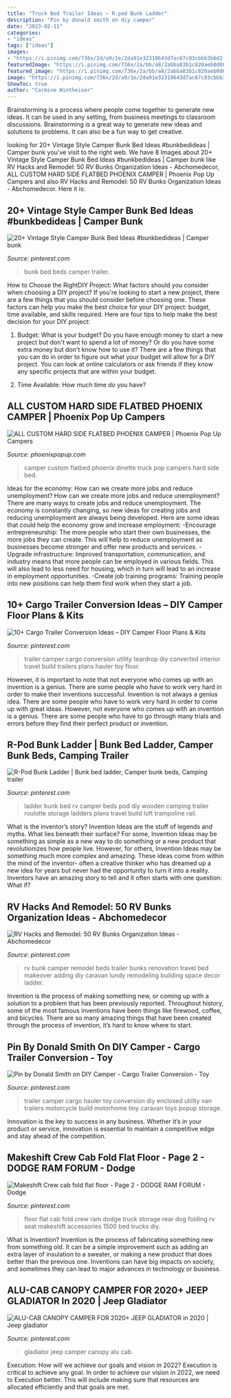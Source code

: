 ```yaml
---
title: "Truck Bed Trailer Ideas ~ R-pod Bunk Ladder"
description: "Pin by donald smith on diy camper"
date: "2023-02-11"
categories:
- "ideas"
tags: ["ideas"]
images:
- "https://i.pinimg.com/736x/2d/a9/1e/2da91e32310643d7ac67c03cbbb3b6d2--bunk-bed-ladder-camper-bunk-ladder.jpg"
featuredImage: "https://i.pinimg.com/736x/2a/bb/a8/2abba83b1c820aeb0d08a867b0884f07.jpg"
featured_image: "https://i.pinimg.com/736x/2a/bb/a8/2abba83b1c820aeb0d08a867b0884f07.jpg"
image: "https://i.pinimg.com/736x/2d/a9/1e/2da91e32310643d7ac67c03cbbb3b6d2--bunk-bed-ladder-camper-bunk-ladder.jpg"
ShowToc: true
author: "Carmine Wintheiser"
---
```



Brainstorming is a process where people come together to generate new ideas. It can be used in any setting, from business meetings to classroom discussions. Brainstorming is a great way to generate new ideas and solutions to problems. It can also be a fun way to get creative.

	

		
looking for 20+ Vintage Style Camper Bunk Bed Ideas #bunkbedideas | Camper bunk you've visit to the right web. We have 8 Images about 20+ Vintage Style Camper Bunk Bed Ideas #bunkbedideas | Camper bunk like RV Hacks and Remodel: 50 RV Bunks Organization Ideas - Abchomedecor, ALL CUSTOM HARD SIDE FLATBED PHOENIX CAMPER | Phoenix Pop Up Campers and also RV Hacks and Remodel: 50 RV Bunks Organization Ideas - Abchomedecor. Here it is:
		
    
## 20+ Vintage Style Camper Bunk Bed Ideas #bunkbedideas | Camper Bunk

<img loading=lazy src="https://i.pinimg.com/736x/bc/00/76/bc00766c93a89bc1c43544e059a8899f.jpg" onerror="this.onerror=null;this.src='https://tse4.mm.bing.net/th?id=OIP.6Jbjr-TApSQ7nbUr5mCkDAHaJ4&amp;pid=15.1';" alt="20+ Vintage Style Camper Bunk Bed Ideas #bunkbedideas | Camper bunk">

_Source: pinterest.com_

>bunk bed beds camper trailer. 

	

How to Choose the RightDIY Project: What factors should you consider when choosing a DIY project?
If you're looking to start a new project, there are a few things that you should consider before choosing one. These factors can help you make the best choice for your DIY project: budget, time available, and skills required. Here are four tips to help make the best decision for your DIY project:
1. Budget: What is your budget? Do you have enough money to start a new project but don't want to spend a lot of money? Or do you have some extra money but don't know how to use it? There are a few things that you can do in order to figure out what your budget will allow for a DIY project. You can look at online calculators or ask friends if they know any specific projects that are within your budget.

2. Time Available: How much time do you have?

    
## ALL CUSTOM HARD SIDE FLATBED PHOENIX CAMPER | Phoenix Pop Up Campers

<img loading=lazy src="https://phoenixpopup.com/wp-content/uploads/2016/04/Dinette-in-HS-FB-.jpg" onerror="this.onerror=null;this.src='https://tse3.mm.bing.net/th?id=OIP.D1jZLpCHT_nd0SBWcn9PXAHaFj&amp;pid=15.1';" alt="ALL CUSTOM HARD SIDE FLATBED PHOENIX CAMPER | Phoenix Pop Up Campers">

_Source: phoenixpopup.com_

>camper custom flatbed phoenix dinette truck pop campers hard side bed. 

	

Ideas for the economy: How can we create more jobs and reduce unemployment?
How can we create more jobs and reduce unemployment?
There are many ways to create jobs and reduce unemployment. The economy is constantly changing, so new ideas for creating jobs and reducing unemployment are always being developed. Here are some ideas that could help the economy grow and increase employment: 
-Encourage entrepreneurship: The more people who start their own businesses, the more jobs they can create. This will help to reduce unemployment as businesses become stronger and offer new products and services. 
-Upgrade infrastructure: Improved transportation, communication, and industry means that more people can be employed in various fields. This will also lead to less need for housing, which in turn will lead to an increase in employment opportunities. 
-Create job training programs: Training people into new positions can help them find work when they start a job.

    
## 10+ Cargo Trailer Conversion Ideas – DIY Camper Floor Plans &amp; Kits

<img loading=lazy src="https://i.pinimg.com/736x/48/bb/4d/48bb4deafeb76ba3af911ac91bfc324e.jpg" onerror="this.onerror=null;this.src='https://tse1.mm.bing.net/th?id=OIP.7zsE4sdWxqSHwtKfhAnKzAHaLG&amp;pid=15.1';" alt="10+ Cargo Trailer Conversion Ideas – DIY Camper Floor Plans &amp; Kits">

_Source: pinterest.com_

>trailer camper cargo conversion utility teardrop diy converted interior travel build trailers plans hauler toy floor. 

	

However, it is important to note that not everyone who comes up with an invention is a genius. There are some people who have to work very hard in order to make their inventions successful.
Invention is not always a genius idea. There are some people who have to work very hard in order to come up with great ideas. However, not everyone who comes up with an invention is a genius. There are some people who have to go through many trials and errors before they find their perfect product or invention.

    
## R-Pod Bunk Ladder | Bunk Bed Ladder, Camper Bunk Beds, Camping Trailer

<img loading=lazy src="https://i.pinimg.com/736x/2d/a9/1e/2da91e32310643d7ac67c03cbbb3b6d2--bunk-bed-ladder-camper-bunk-ladder.jpg" onerror="this.onerror=null;this.src='https://tse2.mm.bing.net/th?id=OIP.QVYQgH06a9KFPtVEHtXvKwHaJ4&amp;pid=15.1';" alt="R-Pod Bunk Ladder | Bunk bed ladder, Camper bunk beds, Camping trailer">

_Source: pinterest.com_

>ladder bunk bed rv camper beds pod diy wooden camping trailer roulotte storage ladders plans travel build loft trampoline rail. 

	

What is the inventor’s story?
Invention Ideas are the stuff of legends and myths. What lies beneath their surface? For some, Invention Ideas may be something as simple as a new way to do something or a new product that revolutionizes how people live. However, for others, Invention Ideas may be something much more complex and amazing. These ideas come from within the mind of the inventor- often a creative thinker who has dreamed up a new idea for years but never had the opportunity to turn it into a reality. Inventors have an amazing story to tell and it often starts with one question: What if?

    
## RV Hacks And Remodel: 50 RV Bunks Organization Ideas - Abchomedecor

<img loading=lazy src="https://i.pinimg.com/736x/51/bb/bf/51bbbf4cfda8049e1e22ae67aa5ffed4.jpg" onerror="this.onerror=null;this.src='https://tse3.mm.bing.net/th?id=OIP.DtVqaHDWnrtHxON973uhTwHaKZ&amp;pid=15.1';" alt="RV Hacks and Remodel: 50 RV Bunks Organization Ideas - Abchomedecor">

_Source: pinterest.com_

>rv bunk camper remodel beds trailer bunks renovation travel bed makeover adding diy caravan lundy remodeling building space decor ladder. 

	

Invention is the process of making something new, or coming up with a solution to a problem that has been previously reported. Throughout history, some of the most famous inventions have been things like firewood, coffee, and bicycles. There are so many amazing things that have been created through the process of invention, it’s hard to know where to start.

    
## Pin By Donald Smith On DIY Camper - Cargo Trailer Conversion - Toy

<img loading=lazy src="https://i.pinimg.com/736x/2a/bb/a8/2abba83b1c820aeb0d08a867b0884f07.jpg" onerror="this.onerror=null;this.src='https://tse2.mm.bing.net/th?id=OIP.Xrw8zEFxwDUBYq60Y3_J7AHaJ3&amp;pid=15.1';" alt="Pin by Donald Smith on DIY Camper - Cargo Trailer Conversion - Toy">

_Source: pinterest.com_

>trailer camper cargo hauler toy conversion diy enclosed utility van trailers motorcycle build motorhome tiny caravan toys popup storage. 

	

Innovation is the key to success in any business. Whether it’s in your product or service, innovation is essential to maintain a competitive edge and stay ahead of the competition.

    
## Makeshift Crew Cab Fold Flat Floor - Page 2 - DODGE RAM FORUM - Dodge

<img loading=lazy src="https://i.pinimg.com/736x/8c/b3/22/8cb3223c6854b4b9197a2569d843cbbd--dodge-ram-forum-rv-storage.jpg" onerror="this.onerror=null;this.src='https://tse1.mm.bing.net/th?id=OIP.u2m_d9huGbQsvL33Va05SgHaMY&amp;pid=15.1';" alt="Makeshift Crew cab fold flat floor - Page 2 - DODGE RAM FORUM - Dodge">

_Source: pinterest.com_

>floor flat cab fold crew ram dodge truck storage rear dog folding rv seat makeshift accessories 1500 bed trucks diy. 

	

What is Invention?
Invention is the process of fabricating something new from something old. It can be a simple improvement such as adding an extra layer of insulation to a sweater, or making a new product that does better than the previous one. Inventions can have big impacts on society, and sometimes they can lead to major advances in technology or business.

    
## ALU-CAB CANOPY CAMPER FOR 2020+ JEEP GLADIATOR In 2020 | Jeep Gladiator

<img loading=lazy src="https://i.pinimg.com/736x/db/2b/b4/db2bb420be6135456886362b29116738.jpg" onerror="this.onerror=null;this.src='https://tse2.mm.bing.net/th?id=OIP.rNpHSrdveRE_unepMNeKAAHaLF&amp;pid=15.1';" alt="ALU-CAB CANOPY CAMPER FOR 2020+ JEEP GLADIATOR in 2020 | Jeep gladiator">

_Source: pinterest.com_

>gladiator jeep camper canopy alu cab. 

	

Execution: How will we achieve our goals and vision in 2022?
Execution is critical to achieve any goal. In order to achieve our vision in 2022, we need to Execution better. This will include making sure that resources are allocated efficiently and that goals are met.

